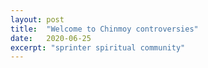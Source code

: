 ```yaml
---
layout: post
title:  "Welcome to Chinmoy controversies"
date:   2020-06-25
excerpt: "sprinter spiritual community"
---
```

